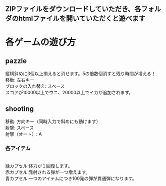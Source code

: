 ## ZIPファイルをダウンロードしていただき、各フォルダのhtmlファイルを開いていただくと遊べます
# 各ゲームの遊び方
## pazzle
縦横斜めに3個以上揃えると消せます。5の倍数個消すと残り時間が増える！<br/>移動: 左右キー<br/>ブロックの入れ替え: スペース
<br/>スコアが10000以上でウニ、20000以上でイカが追加されます。
## shooting
移動: 方向キー（同時入力で斜めにも動けます）<br/>射撃: スペース<br/>射撃（オート）: A
### 各アイテム
<br/>緑カプセル:体力が１回復します。
<br/>赤カプセル:発射される弾が一つ増えます。
<br/>青カプセル:一つのアイテムにつき100発の弾が貫通弾になります。

